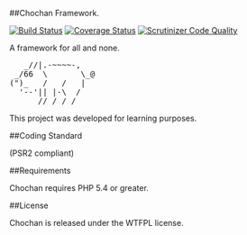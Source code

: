 ##Chochan Framework.

[![Build Status](https://travis-ci.org/g-alonso/Chochan.svg?branch=master)](https://travis-ci.org/g-alonso/Chochan)
[![Coverage Status](https://coveralls.io/repos/g-alonso/Chochan/badge.svg?branch=master)](https://coveralls.io/r/g-alonso/Chochan?branch=master)
[![Scrutinizer Code Quality](https://scrutinizer-ci.com/g/g-alonso/Chochan/badges/quality-score.png?b=master)](https://scrutinizer-ci.com/g/g-alonso/Chochan/?branch=master)

A framework for all and none.

<pre>
   _//|.-~~~~-,  
 _/66  \       \_@  
(")_   /   /   |  
  '--'|| |-\  /  
      //_/ /_/  
</pre>

This project was developed for learning purposes.

##Coding Standard

(PSR2 compliant)

##Requirements

Chochan requires PHP 5.4 or greater.

##License

Chochan is released under the WTFPL license.
